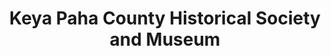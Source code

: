 ---
layout: repo
title: "Keya Paha County Historical Society and Museum"
id: 11828
permalink: repos/11828/
---